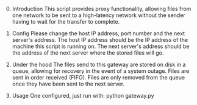 0. Introduction
	This script provides proxy functionality, allowing files from 
one network to be sent to a high-latency network without the sender 
having to wait for the transfer to complete.

1. Config
	Please change the host IP address, port number and the next 
server's address. The host IP address should be the IP address of the 
machine this script is running on. The next server's address should be 
the address of the next server where the stored files will go.

2. Under the hood
	The files send to this gateway are stored on disk in a queue, 
allowing for recovery in the event of a system outage. Files are sent in 
order received (FIFO). Files are only removed from the queue once they 
have been sent to the next server.

3. Usage
	One configured, just run with:
	python gateway.py
